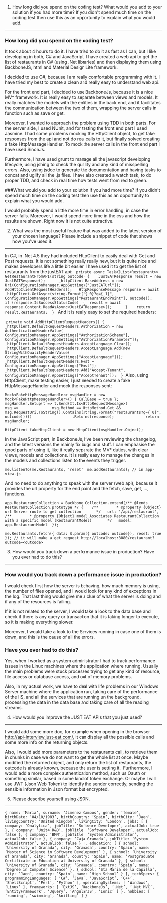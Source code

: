 1. How long did you spend on the coding test? What would you add to your solution if you had more time? If you didn't spend much time on the coding test then use this as an opportunity to explain what you would add.
------------------------------------------------------------------------------------------------------------------------
 
### How long did you spend on the coding test?

It took about 4 hours to do it. I have tried to do it as fast as I can, but I like developing in both, C# and JavaScript. I have created a web api to get the list of restaurants in C# (using .Net libraries) and then displaying them using BackboneJS, html and Material Design Lite framework. 

I decided to use C#, because I am really comfortable programming with it. I have tried my best to create a clean and really easy to understand web api. 

For the front end part, I decided to use BackboneJs, because it is a nice MV* framework. It is really easy to separate between views and models. It really matches the models with the entities in the back end, and it facilitates the communication between the two of them, wrapping the server calls in function such as save or get.

Moreover, I wanted to approach the problem using TDD in both parts. For the server side, I used NUnit, and for testing the front end part I used Jasmine. I had some problems mocking the HttpClient object, to get fake responses from the api and not do real calls to it, but finally solved creating a fake HttpMessageHandler. To mock the server calls in the front end part I have used SinonJs.

Furthermore, I have used grunt to manage all the javascript developing lifecycle, using jshing to check the quality and any kind of misspelling errors. Also, using jsdoc to generate the documentation and having tasks to concat and uglify all the .js files. I have also created a watch task, to do proper TDD, and check in real time how tests went from red to green.

###What would you add to your solution if you had more time? If you didn't spend much time on the coding test then use this as an opportunity to explain what you would add.

I would probably spend a little more time in error handling, in case the server fails. Moreover, I would spend more time in the css and how the results are shown. Right now it is not quite attractive.

2. What was the most useful feature that was added to the latest version of your chosen language? Please include a snippet of code that shows how you've used it.
--------------------------------------------------------------------------------------------------------------------

In C#, in .Net 4.5 they had included HttpClient to easily deal with Get and Post requests. It is not something really really new, but it is quite nice and makes developers life a little bit easier. I have used it to get the list of restaurants from the justEAT api:  
`private async Task<IList<Restaurant>> GetRestaurantFromAPI(string outcode) { 	
	JustEATResponse result = new JustEATResponse(); 	
	_httpClient.BaseAddress = new Uri(ConfigurationManager.AppSettings["JustEATUrl"]); 	
	AddHttpClientRequestHeaders(); 	
	HttpResponseMessage response = await _httpClient.GetAsync(string.Format("{ 0}?q={ 1}",
	  		ConfigurationManager.AppSettings["RestaurantEndPoint"], outcode)); 	
	if (response.IsSuccessStatusCode)  { 
		result = await response.Content.ReadAsAsync<JustEATResponse>(); 	
	} 	
	return result.Restaurants; 
}`
 
And it is really easy to set the required headers:

 `private void AddHttpClientRequestHeaders() { 	
	_httpClient.DefaultRequestHeaders.Authorization = new AuthenticationHeaderValue( 				
		ConfigurationManager.AppSettings["AuthorizationScheme"],  				
		ConfigurationManager.AppSettings["AuthorizationParameter"]); 	
	_httpClient.DefaultRequestHeaders.AcceptLanguage.Clear(); 	
	_httpClient.DefaultRequestHeaders.AcceptLanguage.Add(new StringWithQualityHeaderValue( 
		ConfigurationManager.AppSettings["AcceptLanguage"])); 	
	_httpClient.DefaultRequestHeaders.Host = ConfigurationManager.AppSettings["Host"]; 	
	_httpClient.DefaultRequestHeaders.Add("Accept-Tenant",  				
		ConfigurationManager.AppSettings["AcceptTenant"]); 
}` 
Also, using HttpClient, make testing easier, I just needed to create a fake HttpMessageHandler and mock the responses sent:

`Mock<FakeHttpMessageHandler> msgHandler = new Mock<FakeHttpMessageHandler>() { CallBase = true }; 			
msgHandler.Setup(t => t.Send(It.Is<HttpRequestMessage>( 				
	msg => 				
		msg.Method == HttpMethod.Get && 				
		msg.RequestUri.ToString().Contains(string.Format("restaurants?q={ 0}", outcode))))) 				
		.Returns(response); 			
return msgHandler; `

`HttpClient fakeHttpClient = new HttpClient(msgHandler.Object); `

In the JavaScript part, in BackboneJs, I’ve been reviewing the changelog, and the latest versions the mainly fix bugs and stuff. I can emphasise the good parts of using it, like it really separate the MV* duties, with clear views, models and collections. It is really easy to manage the changes in the models and collections listen to the events they trigger. 

`me.listenTo(me.Restaurants, 'reset', me.addRestaurants); // in app-view.js`

And no need to do anything to speak with the server (web api), because it provides the url property for the end point and the fetch, save, get, …, functions.

`app.RestaurantCollection = Backbone.Collection.extend(/** @lends RestaurantCollection.prototype */ { 	
	/**       
	* @property {Object} url Server route to get collection      
	*/ 	
	url: '/api/restaurant', 	
	/**       
	* @property {Object} model Associates RestaurantCollection with a specific model (RestaurantModel)      
	*/ 	
	model: app.RestaurantModel 
});`

`me.Restaurants.fetch({ data: $.param({ outcode: outcode}), reset: true }); // it will make a get request http://localhost:8080/restaurant?outcode=<outcode> `

3. How would you track down a performance issue in production? Have you ever had to do this?
--------------------------------------------------------------------------------------------

### How would you track down a performance issue in production?

I would check first how the server is behaving, how much memory is using, the number of files opened, and I would look for any kind of exceptions in the log. That last thing would give me a clue of what the server is doing and if any of the resources is failing.

If it is not related to the server, I would take a look to the data base and check if there is any query or transaction that it is taking longer to execute, so it is making everything slower.

Moreover, I would take a look to the Services running in case one of them is down, and this is the cause of all the errors.

### Have you ever had to do this?

Yes, when I worked as a system administrator I had to track performance issues in the Linux machines where the application where running. Usually the main problems were stuck processes trying to get any kind of resource, file access or database access, and out of memory problems.

Also, in my actual work, we have to deal with life problems in our Windows Server machine where the application run, taking care of the performance of the IIS, and all the services that are running un the background, processing the data in the data base and taking care of all the reading streams.

4. How would you improve the JUST EAT APIs that you just used?
--------------------------------------------------------------

I would add some more doc, for example when opening in the browser http://api-interview.just-eat.com/, it can display all the possible calls and some more info on the returning objects.

Also, I would add more parameters to the restaurants call, to retrieve them in chunks in case we do not want to get the whole list at once. Maybe modified the returned object, and only return the list of restaurants, the outcode is already known, because the user is setting it. 
Furthermore, I would add a more complex authentication method, such us Oauth or something similar, based in some kind of token exchange. Or maybe I will use JWT (Json Web Token) to identify the sender correctly, sending the sensible information in Json format but encrypted.

5. Please describe yourself using JSON.
---------------------------------------

`{
	name: ‘Maria’,
	surname: ‘Jimenez Campos’,
	gender: ‘female’,
	birthDate: ’04/10/1983’,
	birthCountry: ‘Spain’,
	birthCity: ‘Jaen’,
	livingCountry: ‘United Kingdom’,
	livingCity: ‘London’,
	jobs: [
		{
			company: ‘Onalytica’,
			jobTitle: ‘Software Developer’,
			actualJob: true
		},
		{
			company: ‘Unit4 R&D’,
			jobTitle: ‘Software Developer’,
			actualJob: false
		},
		{
			company: ‘BMN’,
			jobTitle: ‘System Administrator’,
			actualJob: false
		},
		{
			company: ‘Caja Granada’,
			jobTitle: ‘System Administrator’,
			actualJob: false
		}
	],
	education: [
		{
			school: ‘University of Granada’,
			city: ‘Granada’,
			country: ‘Spain’,
			name: ‘Master of Science in Software Development’
		},
		{
			school: ‘University of Granada’,
			city: ‘Granada’,
			country: ‘Spain’,
			name: ‘Postgraduate Certificate in Education at University of Granada’
		},
		{
			school: ‘University of Granada’,
			city: ‘Granada’,
			country: ‘Spain’,
			name: ‘Degree in Computer Science’
		},
		{
			school: ‘Sta Maria de la Capilla’,
			city: ‘Jaen’,
			country: ‘Spain’,
			name: ‘High School’
		}
	],
	techSpecs: {
		programmingLanguages: [
			‘C#’,
			‘Java’,
			‘JavaScript’,
			‘C++’,
			‘ShellScript’,
			‘Perl’,
			‘Python’
		],
		operatingSystems: [
			‘Windows’,
			‘Linux’
		],
		frameworks: [
			‘ExtJS’,
			‘BackboneJs’,
			‘.Net’,
			‘.Net MVC’,
			‘EntityFramework’,
			‘Jquery’,
			‘AngularJS’,
			‘Ionic’
		]
	},
	hobbies: [
		‘running’, ‘swimming’, ‘knitting’
	]
}`
